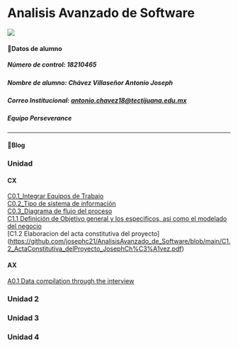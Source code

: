 # Analisis Avanzado de Software 
![](https://159ffff6-a-62cb3a1a-s-sites.googlegroups.com/site/tutoriasnchz/pitt-tutorias/instituto-tecnologico-de-tijuana-2/download%20%281%29.jpg?attachauth=ANoY7co2NkOjILJdOCZpa-qpDca2rsR1AZRZ6MF6PXFEtwoZ5k867tm4-0lb1h33xrWY6-jwTX0SszAYOzP7TvilKnRk_cDe6X56nbp7vyZkLYSfGD7BZjfr_HQXWhjSZAgKx_cLI68__lx8FUXNmFPj5-oPHYZ5p64jDbteQfHDzvzP_xSgvrAl3EkXna_sWyhHuf8CNKoPfD9apyqp_L86qB6mlXKyF0T1IoTsdZDafLwMHBROrpNgU7kc40glDU6F3lWTWd_bMpzwjelxce7FPBsPJTEi2_mtRzDZmb7mnaQdieZFfic%3D&attredirects=0)  

#### 👔Datos de alumno
##### Número de control: 18210465
##### Nombre de alumno: Chávez Villaseñor Antonio Joseph
##### Correo Institucional: antonio.chavez18@tectijuana.edu.mx
##### Equipo Perseverance
___
#### 📁Blog
### Unidad 
#### CX
[C0.1_Integrar Equipos de Trabajo ](https://github.com/josephc21/AnalisisAvanzado_de_Software/blob/main/C0.1_IntegrarEquiposdeTrabajo.pdf)  
[C0.2_Tipo de sistema de información](https://github.com/josephc21/AnalisisAvanzado_de_Software/blob/main/C0.2_Tipo_de_Sistema_Desarrollar_JosephChavez.pdf)  
[C0.3_Diagrama de flujo del proceso](https://github.com/josephc21/AnalisisAvanzado_de_Software/blob/main/C0.3_DiagramadeFlujo_JosephCh%C3%A1vez.pdf)  
[C1.1 Definición de Objetivo general y los especificos, asi como el modelado del negocio](https://github.com/josephc21/AnalisisAvanzado_de_Software/blob/main/C1.1_ObjetivosGenerales_especificos_JosephCh%C3%A1vez.pdf)   
[C1.2 Elaboracion del acta constitutiva del proyecto]
(https://github.com/josephc21/AnalisisAvanzado_de_Software/blob/main/C1.2_ActaConstitutiva_delProyecto_JosephCh%C3%A1vez.pdf)    
#### AX
[A0.1 Data compilation through the interview](https://github.com/josephc21/AnalisisAvanzado_de_Software/blob/main/A0.1_Interview_Compilation_JosephAntonioChavezVillase%C3%B1or.pdf)        
### Unidad 2
### Unidad 3
### Unidad 4

